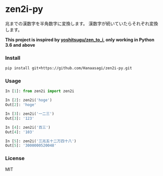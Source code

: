 # zen2i-py

兆までの漢数字を半角数字に変換します。 漢数字が続いていたらそれぞれ変換します。

**This project is inspired by [yoshitsugu/zen_to_i](https://github.com/yoshitsugu/zen_to_i), only working in Python 3.6 and above**

### Install

```Bash
pip install git+https://github.com/Hanaasagi/zen2i-py.git
```

### Usage

```Python
In [1]: from zen2i import zen2i

In [2]: zen2i('hoge')
Out[2]: 'hoge'

In [3]: zen2i('一二三')
Out[3]: '123'

In [4]: zen2i('百三')
Out[4]: '103'

In [5]: zen2i('三兆五十二万四十八')
Out[5]: '3000000520048'
```

### License
MIT
